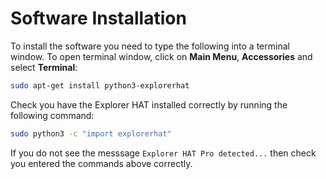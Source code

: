 # Software Installation

To install the software you need to type the following into a terminal window. To open terminal window, click on **Main Menu**, **Accessories** and select **Terminal**:

```bash
sudo apt-get install python3-explorerhat
```

Check you have the Explorer HAT installed correctly by running the following command:

```bash
sudo python3 -c "import explorerhat"
```

If you do not see the messsage `Explorer HAT Pro detected...` then check you entered the commands above correctly.
